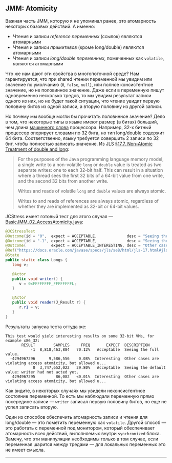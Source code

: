 ## JMM: Atomicity

  

Важная часть JMM, которую я не упоминал ранее, это атомарность некоторых базовых действий. А именно:

  
- Чтения и записи *reference переменных* (ссылок) являются атомарными
- Чтения и записи *примитивов* (кроме long/double) являются атомарными
- Чтения и записи *long/double переменных*, помеченных как `volatile`, являются атомарными
  

Что же нам дают эти свойства в многопоточной среде? Нам гарантируется, что при shared чтении переменной мы увидим или значение по умолчанию (`0`, `false`, `null`), или полное консистентное значение, но не половинное значение. Даже если в переменную пишут одновременно несколько тредов, то мы увидим результат записи одного из них, но не будет такой ситуации, что чтение увидит первую половину битов из одной записи, а вторую половину из другой записи.

  

Но почему мы вообще могли бы прочитать половинное значение? Дело в том, что некоторые типы в языке имеют размер (в битах) больший, чем длина [машинного слова](https://en.wikipedia.org/wiki/Word_\(computer_architecture\)) процессора. Например, 32-х битный процессор оперирует словами по 32 бита, но тип long/double содержит 64 бита. Соответственно, языку требуется совершить 2 записи по 32 бит, чтобы полностью записать значение. Из JLS [§17.7. Non-Atomic Treatment of double and long](https://docs.oracle.com/javase/specs/jls/se17/html/jls-17.html#jls-17.7):

  

> For the purposes of the Java programming language memory model, a single write to a non-volatile `long` or `double` value is treated as two separate writes: one to each 32-bit half. This can result in a situation where a thread sees the first 32 bits of a 64-bit value from one write, and the second 32 bits from another write.  
>   
> Writes and reads of volatile `long` and `double` values are always atomic.  
>   
> Writes to and reads of references are always atomic, regardless of whether they are implemented as 32-bit or 64-bit values.

JCStress имеет готовый тест для этого случая — [BasicJMM\_02\_AccessAtomicity.java](https://github.com/openjdk/jcstress/blob/fa0af79c39b010128f61cb7945149681721ce320/jcstress-samples/src/main/java/org/openjdk/jcstress/samples/jmm/basic/BasicJMM_02_AccessAtomicity.java#L77):

  
```java
@JCStressTest
@Outcome(id = "0",  expect = ACCEPTABLE,             desc = "Seeing the default value: writer had not acted yet.")
@Outcome(id = "-1", expect = ACCEPTABLE,             desc = "Seeing the full value.")
@Outcome(           expect = ACCEPTABLE_INTERESTING, desc = "Other cases are violating access atomicity, but allowed under JLS.")
@Ref("https://docs.oracle.com/javase/specs/jls/se8/html/jls-17.html#jls-17.7")
@State
public static class Longs {
   long v;

   @Actor
   public void writer() {
      v = 0xFFFFFFFF_FFFFFFFFL;
   }

   @Actor
   public void reader(J_Result r) {
      r.r1 = v;
   }
}
```
  

Результаты запуска теста оттуда же:

  
```
This test would yield interesting results on some 32-bit VMs, for example x86_32:
       RESULT        SAMPLES     FREQ       EXPECT  DESCRIPTION
           -1  8,818,463,884   70.12%   Acceptable  Seeing the full value.
  -4294967296      9,586,556    0.08%  Interesting  Other cases are violating access atomicity, but allowed u...
            0  3,747,652,022   29.80%   Acceptable  Seeing the default value: writer had not acted yet.
   4294967295         86,082   <0.01%  Interesting  Other cases are violating access atomicity, but allowed u...
```
  

Как видите, в некоторых случаях мы увидели неконсистентное состояние переменной. То есть мы наблюдали переменную прямо посередине записи — `writer` записал первую половину битов, но еще не успел записать вторую.

  

Один из способов обеспечить атомарность записи и чтения для long/double — это пометить переменную как `volatile`. Другой способ — это работать с переменной под монитором, который обеспечивает атомарность всех действий, выполняемых внутри `synchronized` блока. Замечу, что эти манипуляции необходимы только в том случае, если переменная шарится между тредами — для локальных переменных это не имеет смысла.

  

---

  
